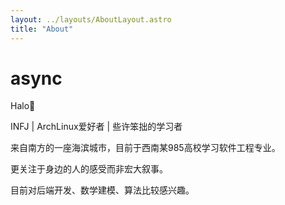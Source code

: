 ```yaml
---
layout: ../layouts/AboutLayout.astro
title: "About" 
---
```


# async

Halo🤗

INFJ | ArchLinux爱好者 | 些许笨拙的学习者

来自南方的一座海滨城市，目前于西南某985高校学习软件工程专业。

更关注于身边的人的感受而非宏大叙事。

目前对后端开发、数学建模、算法比较感兴趣。
